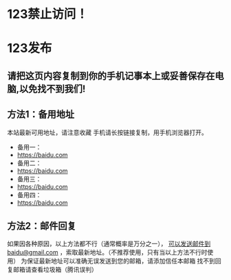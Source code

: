 123禁止访问！
==================
123发布
======================
请把这页内容复制到你的手机记事本上或妥善保存在电脑,以免找不到我们!
-------------------------
方法1：备用地址
-------------------------
本站最新可用地址，请注意收藏
手机请长按链接复制，用手机浏览器打开。

* 备用一：
* https://baidu.com
* 备用二：
* https://baidu.com
* 备用三：
* https://baidu.com
* 备用四：
* https://baidu.com

方法2：邮件回复
---------------
如果因各种原因，以上方法都不行（通常概率是万分之一），
可以发送邮件到baidu@gmail.com
，索取最新地址。（不推荐使用，只有当以上方法不行时使用）
为保证最新地址可以准确无误发送到您的邮箱，请添加信任本邮箱
找不到回复邮箱请查看垃圾箱（腾讯误判）



